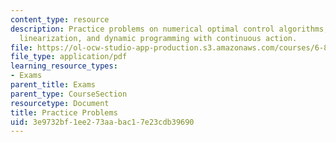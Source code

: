 ```yaml
---
content_type: resource
description: Practice problems on numerical optimal control algorithms, partial feedback
  linearization, and dynamic programming with continuous action.
file: https://ol-ocw-studio-app-production.s3.amazonaws.com/courses/6-832-underactuated-robotics-spring-2009/3e9732bf1ee273aabac17e23cdb39690_MIT6_832s09_exam01_practice.pdf
file_type: application/pdf
learning_resource_types:
- Exams
parent_title: Exams
parent_type: CourseSection
resourcetype: Document
title: Practice Problems
uid: 3e9732bf-1ee2-73aa-bac1-7e23cdb39690
---
```

